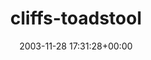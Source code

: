 ---
title:		"cliffs-toadstool"
type:		"photos"
mediatype:		"upload"
location:		"TBC"
date:		"2003-11-28 17:31:28+00:00"
album:		"nature"
filename:		"cliffs-toadstool.md"
series:		""
cl_public_id:		"nature/cliffs-toadstool"
cl_version:		1497005029
format:		"jpg"
bytes:		1790666
width:		2160
height:		1440
colours:
- "#D3DEF4"
- "#343B1B"
- "#3B341D"
- "#242D05"
- "#3D2820"
- "#705240"
- "#725F40"
- "#D7C2B7"
- "#262005"
- "#7E6F69"
- "#25371D"
- "#566435"
- "#DEEBF7"
- "#1E0B04"
- "#6A663C"
- "#0C1F02"
- "#413D36"
- "#CEA586"
- "#616538"
- "#7E7E8F"
- "#D2AF84"
exposure_mode:		"Auto"
program:		"Program AE"
aperture:		"2.8"
focal_length:		"8.0 mm"
iso:		"200"
shutter_speed:		"1/8"
metering:		"Average"
flash:		"Off, Did not fire"
white_balance:		"Auto"
colour_temp:		"No colour temperature"
has_crop:		"No"
orientation:		"Horizontal (normal)"
camera_model:		"KODAK DX4330 DIGITAL CAMERA"
lens_info:		"No lens info"
artist:		"No artist info"
x_resolution:		"230"
y_resolution:		"230"
---